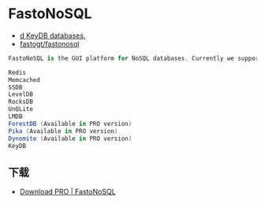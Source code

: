 # FastoNoSQL

- [d KeyDB databases.](https://fastonosql.com/)
- [fastogt/fastonosql](https://github.com/fastogt/fastonosql)

```c#
FastoNoSQL is the GUI platform for NoSQL databases. Currently we support next databases:

Redis
Memcached
SSDB
LevelDB
RocksDB
UnQLite
LMDB
ForestDB (Available in PRO version)
Pika (Available in PRO version)
Dynomite (Available in PRO version)
KeyDB
```

## 下载

- [Download PRO | FastoNoSQL](https://fastonosql.com/anonim_users_downloads)

```c#

```
